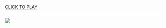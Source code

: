 
<a href="https://premium76.site?title=unblocked_games_mobile&ref=13M">CLICK TO PLAY</a></h3>
<hr>

<a href="https://premium76.site?title=unblocked_games_mobile&ref=13M"><img src="https://clearcache.store/games.png"></a>


